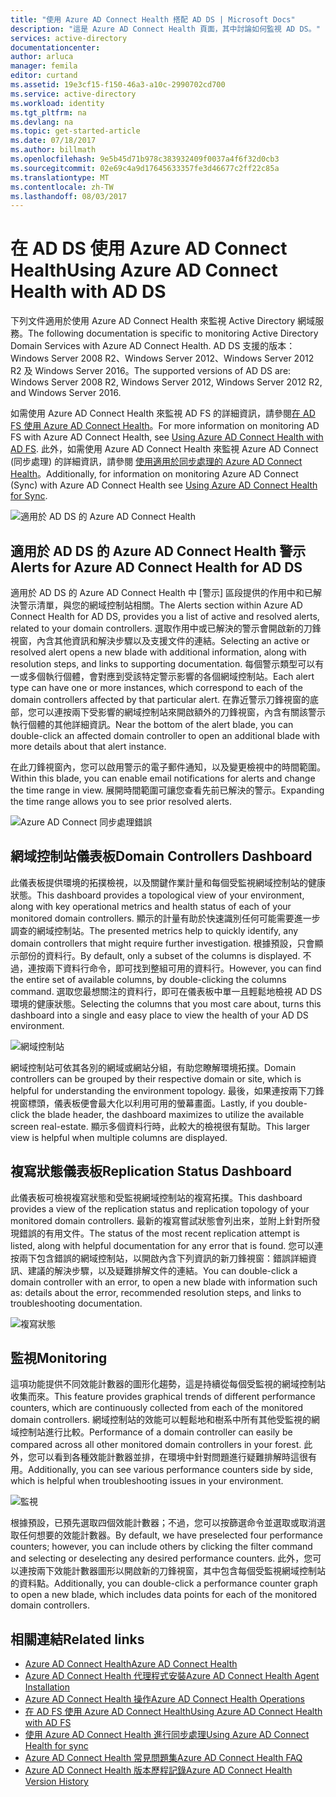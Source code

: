 ```yaml
---
title: "使用 Azure AD Connect Health 搭配 AD DS | Microsoft Docs"
description: "這是 Azure AD Connect Health 頁面，其中討論如何監視 AD DS。"
services: active-directory
documentationcenter: 
author: arluca
manager: femila
editor: curtand
ms.assetid: 19e3cf15-f150-46a3-a10c-2990702cd700
ms.service: active-directory
ms.workload: identity
ms.tgt_pltfrm: na
ms.devlang: na
ms.topic: get-started-article
ms.date: 07/18/2017
ms.author: billmath
ms.openlocfilehash: 9e5b45d71b978c383932409f0037a4f6f32d0cb3
ms.sourcegitcommit: 02e69c4a9d17645633357fe3d46677c2ff22c85a
ms.translationtype: MT
ms.contentlocale: zh-TW
ms.lasthandoff: 08/03/2017
---
```

# <a name="using-azure-ad-connect-health-with-ad-ds"></a><span data-ttu-id="92613-103">在 AD DS 使用 Azure AD Connect Health</span><span class="sxs-lookup"><span data-stu-id="92613-103">Using Azure AD Connect Health with AD DS</span></span>
<span data-ttu-id="92613-104">下列文件適用於使用 Azure AD Connect Health 來監視 Active Directory 網域服務。</span><span class="sxs-lookup"><span data-stu-id="92613-104">The following documentation is specific to monitoring Active Directory Domain Services with Azure AD Connect Health.</span></span> <span data-ttu-id="92613-105">AD DS 支援的版本：Windows Server 2008 R2、Windows Server 2012、Windows Server 2012 R2 及 Windows Server 2016。</span><span class="sxs-lookup"><span data-stu-id="92613-105">The supported versions of AD DS are: Windows Server 2008 R2, Windows Server 2012, Windows Server 2012 R2, and Windows Server 2016.</span></span>

<span data-ttu-id="92613-106">如需使用 Azure AD Connect Health 來監視 AD FS 的詳細資訊，請參閱[在 AD FS 使用 Azure AD Connect Health](active-directory-aadconnect-health-adfs.md)。</span><span class="sxs-lookup"><span data-stu-id="92613-106">For more information on monitoring AD FS with Azure AD Connect Health, see [Using Azure AD Connect Health with AD FS](active-directory-aadconnect-health-adfs.md).</span></span> <span data-ttu-id="92613-107">此外，如需使用 Azure AD Connect Health 來監視 Azure AD Connect (同步處理) 的詳細資訊，請參閱 [使用適用於同步處理的 Azure AD Connect Health](active-directory-aadconnect-health-sync.md)。</span><span class="sxs-lookup"><span data-stu-id="92613-107">Additionally, for information on monitoring Azure AD Connect (Sync) with Azure AD Connect Health see [Using Azure AD Connect Health for Sync](active-directory-aadconnect-health-sync.md).</span></span>

![適用於 AD DS 的 Azure AD Connect Health](./media/active-directory-aadconnect-health/aadconnect-health-adds-entry.png)

## <a name="alerts-for-azure-ad-connect-health-for-ad-ds"></a><span data-ttu-id="92613-109">適用於 AD DS 的 Azure AD Connect Health 警示</span><span class="sxs-lookup"><span data-stu-id="92613-109">Alerts for Azure AD Connect Health for AD DS</span></span>
<span data-ttu-id="92613-110">適用於 AD DS 的 Azure AD Connect Health 中 [警示] 區段提供的作用中和已解決警示清單，與您的網域控制站相關。</span><span class="sxs-lookup"><span data-stu-id="92613-110">The Alerts section within Azure AD Connect Health for AD DS, provides you a list of active and resolved alerts, related to your domain controllers.</span></span> <span data-ttu-id="92613-111">選取作用中或已解決的警示會開啟新的刀鋒視窗，內含其他資訊和解決步驟以及支援文件的連結。</span><span class="sxs-lookup"><span data-stu-id="92613-111">Selecting an active or resolved alert opens a new blade with additional information, along with resolution steps, and links to supporting documentation.</span></span> <span data-ttu-id="92613-112">每個警示類型可以有一或多個執行個體，會對應到受該特定警示影響的各個網域控制站。</span><span class="sxs-lookup"><span data-stu-id="92613-112">Each alert type can have one or more instances, which correspond to each of the domain controllers affected by that particular alert.</span></span> <span data-ttu-id="92613-113">在靠近警示刀鋒視窗的底部，您可以連按兩下受影響的網域控制站來開啟額外的刀鋒視窗，內含有關該警示執行個體的其他詳細資訊。</span><span class="sxs-lookup"><span data-stu-id="92613-113">Near the bottom of the alert blade, you can double-click an affected domain controller to open an additional blade with more details about that alert instance.</span></span>

<span data-ttu-id="92613-114">在此刀鋒視窗內，您可以啟用警示的電子郵件通知，以及變更檢視中的時間範圍。</span><span class="sxs-lookup"><span data-stu-id="92613-114">Within this blade, you can enable email notifications for alerts and change the time range in view.</span></span> <span data-ttu-id="92613-115">展開時間範圍可讓您查看先前已解決的警示。</span><span class="sxs-lookup"><span data-stu-id="92613-115">Expanding the time range allows you to see prior resolved alerts.</span></span>

![Azure AD Connect 同步處理錯誤](./media/active-directory-aadconnect-health/aadconnect-health-adds-alerts.png)

## <a name="domain-controllers-dashboard"></a><span data-ttu-id="92613-117">網域控制站儀表板</span><span class="sxs-lookup"><span data-stu-id="92613-117">Domain Controllers Dashboard</span></span>
<span data-ttu-id="92613-118">此儀表板提供環境的拓撲檢視，以及關鍵作業計量和每個受監視網域控制站的健康狀態。</span><span class="sxs-lookup"><span data-stu-id="92613-118">This dashboard provides a topological view of your environment, along with key operational metrics and health status of each of your monitored domain controllers.</span></span> <span data-ttu-id="92613-119">顯示的計量有助於快速識別任何可能需要進一步調查的網域控制站。</span><span class="sxs-lookup"><span data-stu-id="92613-119">The presented metrics help to quickly identify, any domain controllers that might require further investigation.</span></span> <span data-ttu-id="92613-120">根據預設，只會顯示部份的資料行。</span><span class="sxs-lookup"><span data-stu-id="92613-120">By default, only a subset of the columns is displayed.</span></span> <span data-ttu-id="92613-121">不過，連按兩下資料行命令，即可找到整組可用的資料行。</span><span class="sxs-lookup"><span data-stu-id="92613-121">However, you can find the entire set of available columns, by double-clicking the columns command.</span></span> <span data-ttu-id="92613-122">選取您最想關注的資料行，即可在儀表板中單一且輕鬆地檢視 AD DS 環境的健康狀態。</span><span class="sxs-lookup"><span data-stu-id="92613-122">Selecting the columns that you most care about, turns this dashboard into a single and easy place to view the health of your AD DS environment.</span></span>

![網域控制站](./media/active-directory-aadconnect-health/aadconnect-health-adds-domainsandsites-dashboard.png)

<span data-ttu-id="92613-124">網域控制站可依其各別的網域或網站分組，有助您瞭解環境拓撲。</span><span class="sxs-lookup"><span data-stu-id="92613-124">Domain controllers can be grouped by their respective domain or site, which is helpful for understanding the environment topology.</span></span> <span data-ttu-id="92613-125">最後，如果連按兩下刀鋒視窗標頭，儀表板便會最大化以利用可用的螢幕畫面。</span><span class="sxs-lookup"><span data-stu-id="92613-125">Lastly, if you double-click the blade header, the dashboard maximizes to utilize the available screen real-estate.</span></span> <span data-ttu-id="92613-126">顯示多個資料行時，此較大的檢視很有幫助。</span><span class="sxs-lookup"><span data-stu-id="92613-126">This larger view is helpful when multiple columns are displayed.</span></span>

## <a name="replication-status-dashboard"></a><span data-ttu-id="92613-127">複寫狀態儀表板</span><span class="sxs-lookup"><span data-stu-id="92613-127">Replication Status Dashboard</span></span>
<span data-ttu-id="92613-128">此儀表板可檢視複寫狀態和受監視網域控制站的複寫拓撲。</span><span class="sxs-lookup"><span data-stu-id="92613-128">This dashboard provides a view of the replication status and replication topology of your monitored domain controllers.</span></span> <span data-ttu-id="92613-129">最新的複寫嘗試狀態會列出來，並附上針對所發現錯誤的有用文件。</span><span class="sxs-lookup"><span data-stu-id="92613-129">The status of the most recent replication attempt is listed, along with helpful documentation for any error that is found.</span></span> <span data-ttu-id="92613-130">您可以連按兩下包含錯誤的網域控制站，以開啟內含下列資訊的新刀鋒視窗：錯誤詳細資訊、建議的解決步驟，以及疑難排解文件的連結。</span><span class="sxs-lookup"><span data-stu-id="92613-130">You can double-click a domain controller with an error, to open a new blade with information such as: details about the error, recommended resolution steps, and links to troubleshooting documentation.</span></span>

![複寫狀態](./media/active-directory-aadconnect-health/aadconnect-health-adds-replication.png)

## <a name="monitoring"></a><span data-ttu-id="92613-132">監視</span><span class="sxs-lookup"><span data-stu-id="92613-132">Monitoring</span></span>
<span data-ttu-id="92613-133">這項功能提供不同效能計數器的圖形化趨勢，這是持續從每個受監視的網域控制站收集而來。</span><span class="sxs-lookup"><span data-stu-id="92613-133">This feature provides graphical trends of different performance counters, which are continuously collected from each of the monitored domain controllers.</span></span> <span data-ttu-id="92613-134">網域控制站的效能可以輕鬆地和樹系中所有其他受監視的網域控制站進行比較。</span><span class="sxs-lookup"><span data-stu-id="92613-134">Performance of a domain controller can easily be compared across all other monitored domain controllers in your forest.</span></span> <span data-ttu-id="92613-135">此外，您可以看到各種效能計數器並排，在環境中針對問題進行疑難排解時這很有用。</span><span class="sxs-lookup"><span data-stu-id="92613-135">Additionally, you can see various performance counters side by side, which is helpful when troubleshooting issues in your environment.</span></span>

![監視](./media/active-directory-aadconnect-health/aadconnect-health-adds-monitoring.png)

<span data-ttu-id="92613-137">根據預設，已預先選取四個效能計數器；不過，您可以按篩選命令並選取或取消選取任何想要的效能計數器。</span><span class="sxs-lookup"><span data-stu-id="92613-137">By default, we have preselected four performance counters; however, you can include others by clicking the filter command and selecting or deselecting any desired performance counters.</span></span> <span data-ttu-id="92613-138">此外，您可以連按兩下效能計數器圖形以開啟新的刀鋒視窗，其中包含每個受監視網域控制站的資料點。</span><span class="sxs-lookup"><span data-stu-id="92613-138">Additionally, you can double-click a performance counter graph to open a new blade, which includes data points for each of the monitored domain controllers.</span></span>

## <a name="related-links"></a><span data-ttu-id="92613-139">相關連結</span><span class="sxs-lookup"><span data-stu-id="92613-139">Related links</span></span>
* [<span data-ttu-id="92613-140">Azure AD Connect Health</span><span class="sxs-lookup"><span data-stu-id="92613-140">Azure AD Connect Health</span></span>](active-directory-aadconnect-health.md)
* [<span data-ttu-id="92613-141">Azure AD Connect Health 代理程式安裝</span><span class="sxs-lookup"><span data-stu-id="92613-141">Azure AD Connect Health Agent Installation</span></span>](active-directory-aadconnect-health-agent-install.md)
* [<span data-ttu-id="92613-142">Azure AD Connect Health 操作</span><span class="sxs-lookup"><span data-stu-id="92613-142">Azure AD Connect Health Operations</span></span>](active-directory-aadconnect-health-operations.md)
* [<span data-ttu-id="92613-143">在 AD FS 使用 Azure AD Connect Health</span><span class="sxs-lookup"><span data-stu-id="92613-143">Using Azure AD Connect Health with AD FS</span></span>](active-directory-aadconnect-health-adfs.md)
* [<span data-ttu-id="92613-144">使用 Azure AD Connect Health 進行同步處理</span><span class="sxs-lookup"><span data-stu-id="92613-144">Using Azure AD Connect Health for sync</span></span>](active-directory-aadconnect-health-sync.md)
* [<span data-ttu-id="92613-145">Azure AD Connect Health 常見問題集</span><span class="sxs-lookup"><span data-stu-id="92613-145">Azure AD Connect Health FAQ</span></span>](active-directory-aadconnect-health-faq.md)
* [<span data-ttu-id="92613-146">Azure AD Connect Health 版本歷程記錄</span><span class="sxs-lookup"><span data-stu-id="92613-146">Azure AD Connect Health Version History</span></span>](active-directory-aadconnect-health-version-history.md)

